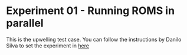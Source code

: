 # Experiment 01 - Running ROMS in parallel
This is the upwelling test case. You can follow the instructions by Danilo Silva
to set the experiment in [here](https://www.notion.so/How-to-use-the-Docker-ROMS-stack-to-run-the-upwelling-test-case-on-your-personal-computer-cf9d8220c7c643cd9baf88fefa5c99e0)
